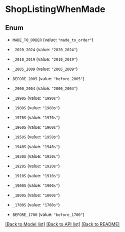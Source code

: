# ShopListingWhenMade

## Enum


* `MADE_TO_ORDER` (value: `"made_to_order"`)

* `_2020_2024` (value: `"2020_2024"`)

* `_2010_2019` (value: `"2010_2019"`)

* `_2005_2009` (value: `"2005_2009"`)

* `BEFORE_2005` (value: `"before_2005"`)

* `_2000_2004` (value: `"2000_2004"`)

* `_1990S` (value: `"1990s"`)

* `_1980S` (value: `"1980s"`)

* `_1970S` (value: `"1970s"`)

* `_1960S` (value: `"1960s"`)

* `_1950S` (value: `"1950s"`)

* `_1940S` (value: `"1940s"`)

* `_1930S` (value: `"1930s"`)

* `_1920S` (value: `"1920s"`)

* `_1910S` (value: `"1910s"`)

* `_1900S` (value: `"1900s"`)

* `_1800S` (value: `"1800s"`)

* `_1700S` (value: `"1700s"`)

* `BEFORE_1700` (value: `"before_1700"`)


[[Back to Model list]](../README.md#documentation-for-models) [[Back to API list]](../README.md#documentation-for-api-endpoints) [[Back to README]](../README.md)


